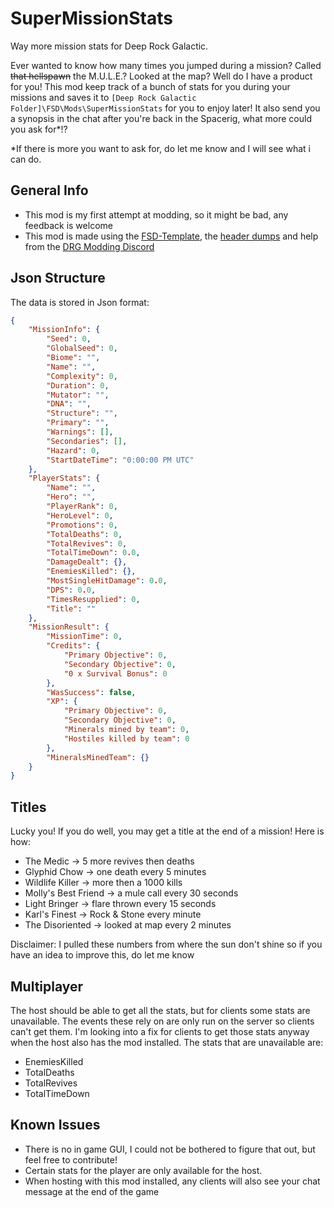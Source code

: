 # SuperMissionStats
Way more mission stats for Deep Rock Galactic.

Ever wanted to know how many times you jumped during a mission? Called ~~that hellspawn~~ the M.U.L.E.? Looked at the map? Well do I have a product for you! This mod keep track of a bunch of stats for you during your missions and saves it to `[Deep Rock Galactic Folder]\FSD\Mods\SuperMissionStats` for you to enjoy later! It also send you a synopsis in the chat after you're back in the Spacerig, what more could you ask for*!?


*If there is more you want to ask for, do let me know and I will see what i can do.

## General Info
- This mod is my first attempt at modding, so it might be bad, any feedback is welcome
- This mod is made using the [FSD-Template](https://github.com/DRG-Modding/FSD-Template), the [header dumps](https://github.com/DRG-Modding/Header-Dumps) and help from the [DRG Modding Discord](https://discord.gg/gUw32ayWGt)

## Json Structure
The data is stored in Json format:
```JSON
{
    "MissionInfo": {
        "Seed": 0,
        "GlobalSeed": 0,
        "Biome": "",
        "Name": "",
        "Complexity": 0,
        "Duration": 0,
        "Mutator": "",
        "DNA": "",
        "Structure": "",
        "Primary": "",
        "Warnings": [],
        "Secondaries": [],
        "Hazard": 0,
        "StartDateTime": "0:00:00 PM UTC"
    },
    "PlayerStats": {
        "Name": "",
        "Hero": "",
        "PlayerRank": 0,
        "HeroLevel": 0,
        "Promotions": 0,
        "TotalDeaths": 0,
        "TotalRevives": 0,
        "TotalTimeDown": 0.0,
        "DamageDealt": {},
        "EnemiesKilled": {},
        "MostSingleHitDamage": 0.0,
        "DPS": 0.0,
        "TimesResupplied": 0,
        "Title": ""
    },
    "MissionResult": {
        "MissionTime": 0,
        "Credits": {
            "Primary Objective": 0,
            "Secondary Objective": 0,
            "0 x Survival Bonus": 0
        },
        "WasSuccess": false,
        "XP": {
            "Primary Objective": 0,
            "Secondary Objective": 0,
            "Minerals mined by team": 0,
            "Hostiles killed by team": 0
        },
        "MineralsMinedTeam": {}
    }
}
```

## Titles
Lucky you! If you do well, you may get a title at the end of a mission! Here is how: 

- The Medic -> 5 more revives then deaths
- Glyphid Chow -> one death every 5 minutes
- Wildlife Killer -> more then a 1000 kills
- Molly's Best Friend -> a mule call every 30 seconds
- Light Bringer -> flare thrown every 15 seconds
- Karl's Finest -> Rock & Stone every minute
- The Disoriented -> looked at map every 2 minutes

Disclaimer: I pulled these numbers from where the sun don't shine so if you have an idea to improve this, do let me know

## Multiplayer

The host should be able to get all the stats, but for clients some stats are unavailable. The events these rely on are only run on the server so clients can't get them. I'm looking into a fix for clients to get those stats anyway when the host also has the mod installed. The stats that are unavailable are:

- EnemiesKilled
- TotalDeaths
- TotalRevives
- TotalTimeDown

## Known Issues
- There is no in game GUI, I could not be bothered to figure that out, but feel free to contribute!
- Certain stats for the player are only available for the host.
- When hosting with this mod installed, any clients will also see your chat message at the end of the game
